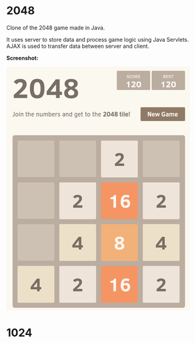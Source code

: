# 2048
Clone of the 2048 game made in Java. 

It uses server to store data and process game logic using Java Servlets. AJAX is used to transfer data between server and client.

**Screenshot:**

![2048 screenshot](https://raw.githubusercontent.com/AnatoliiStepaniuk/2048/master/src/main/webapp/style/screenshot.png)
# 1024

